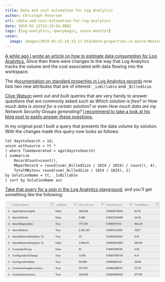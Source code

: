 ```yaml
---
title: Data and cost estimation for Log Analytics
author: Christoph Petersen
url: /data-and-cost-estimation-for-log-analytics
date: 2019-02-12T13:33:54.000Z
tags: [log-analytics, querymagic, azure-monitor]
cover: 
  image: images/2019-02-12-14_33_17-Standard-properties-in-Azure-Monitor-log-records-_-Microsoft-Docs.png
---
```


[A while ago I wrote an article on how to estimate data consumption for Log Analytics.](/data-volume-estimation-for-log-analytics/) Since then there were changes to the way that Log Analytics tracks the volume and the cost associated with data flowing into the workspace. 

The d[ocumentation on standard properties in Log Analytics records](https://docs.microsoft.com/en-us/azure/azure-monitor/platform/log-standard-properties) now lists two new attributes that are of interest: `_isBillable` and `_BilledSize`.

[Clive Watson](https://social.msdn.microsoft.com/profile/CliveW) went out and built queries that are very handy to answer questions that are commonly asked such as *Which solution is free?* or *How much data is stored for a certain solution?* or even *How much data are my Network Security Groups generating?* [I recommend to take a look at his blog post to easily answer these questions.](https://blogs.msdn.microsoft.com/ukhybridcloud/2019/02/08/azure-log-analytics-looking-at-data-and-costs/)

In my original post I built a query that presents the data volume by solution. With the changes made this query now looks as follows:

```
let daystoSearch = 1d;
union withsource = tt *
| where TimeGenerated > ago(daystoSearch)
| summarize 
    RecordCount=count(),
    MbperRecord = round(sum(_BilledSize / 1024 / 1024) / count(), 4),
    TotalMBytes= round(sum(_BilledSize / 1024 / 1024), 2)
by SolutionName = tt, _IsBillable
| sort by SolutionName asc
```

[Take that query for a spin in the Log Analytics playground](https://portal.loganalytics.io/Demo?q=H4sIAAAAAAAAA%2FNNKkgtCkpNzi9KUbBVKMovzUvRKC7N1Yh3yszJSU0JzqxKVdBXMDQwMoFSmkA6GaisRENTR8FEUwcAvpREx0EAAAA%3D&amp;timespan=P1D), and you'll get something like the following:

![Data volume by solution](images/image-47.png)
